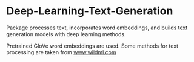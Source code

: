 # Deep-Learning-Text-Generation
Package processes text, incorporates word embeddings, and builds text generation models with deep learning methods.

Pretrained GloVe word embeddings are used. Some methods for text processing are taken from www.wildml.com 
